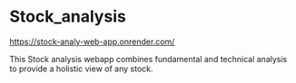 # Stock_analysis
https://stock-analy-web-app.onrender.com/

This Stock analysis webapp combines fundamental and technical analysis to provide a holistic view of any stock. 
